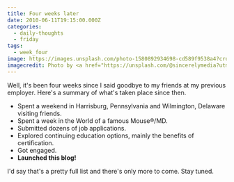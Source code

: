 ```yaml
---
title: Four weeks later
date: 2010-06-11T19:15:00.000Z
categories:
  - daily-thoughts
  - friday
tags:
  - week_four
image: https://images.unsplash.com/photo-1580892934698-cd589f9538a4?crop=entropy&cs=tinysrgb&fit=max&fm=jpg&ixid=M3w1NjAyODl8MHwxfHNlYXJjaHwyfHxmb3VyJTIwd2Vla3N8ZW58MHx8fHwxNzA2NTg0ODkxfDA&ixlib=rb-4.0.3&q=80&w=1080
imagecredit: Photo by <a href="https://unsplash.com/@sincerelymedia?utm_source=sveltia-cms&amp;utm_medium=referral">Sincerely Media</a> on <a href="https://unsplash.com/?utm_source=sveltia-cms&amp;utm_medium=referral">Unsplash</a>
---
```

Well, it's been four weeks since I said goodbye to my friends at my previous employer. Here's a summary of what's taken place since then.

- Spent a weekend in Harrisburg, Pennsylvania and Wilmington, Delaware visiting friends.
- Spent a week in the World of a famous Mouse®/MD.
- Submitted dozens of job applications.
- Explored continuing education options, mainly the benefits of certification.
- Got engaged.
- **Launched this blog!**

I'd say that's a pretty full list and there's only more to come. Stay tuned.
